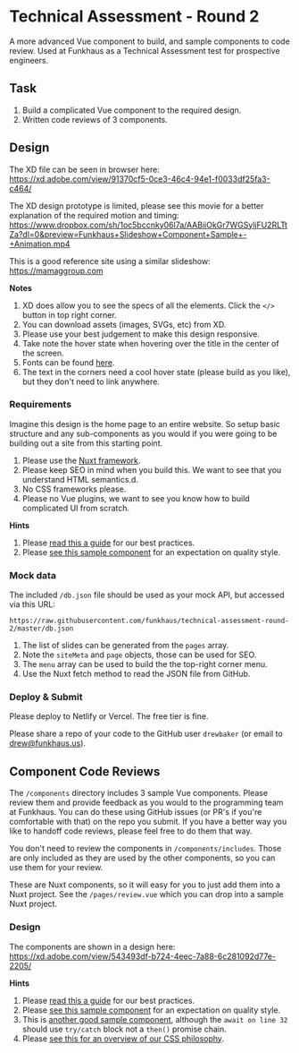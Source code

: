 # Technical Assessment - Round 2

A more advanced Vue component to build, and sample components to code review. Used at Funkhaus as a Technical Assessment test for prospective engineers.

## Task

1.  Build a complicated Vue component to the required design.
1.  Written code reviews of 3 components.

## Design

The XD file can be seen in browser here:
https://xd.adobe.com/view/91370cf5-0ce3-46c4-94e1-f0033df25fa3-c464/

The XD design prototype is limited, please see this movie for a better explanation of the required motion and timing:
https://www.dropbox.com/sh/1oc5bccnky06l7a/AABiiOkGr7WGSyljFU2RLTtZa?dl=0&preview=Funkhaus+Slideshow+Component+Sample+-+Animation.mp4

This is a good reference site using a similar slideshow: https://mamaggroup.com

**Notes**

1.  XD does allow you to see the specs of all the elements. Click the `</>` button in top right corner.
1.  You can download assets (images, SVGs, etc) from XD.
1.  Please use your best judgement to make this design responsive.
1.  Take note the hover state when hovering over the title in the center of the screen.
1.  Fonts can be found [here](https://www.dropbox.com/sh/1oc5bccnky06l7a/AAB3IYxh15-gyq60TR8GvrsZa/Fonts?dl=0).
1.  The text in the corners need a cool hover state (please build as you like), but they don't need to link anywhere.

### Requirements

Imagine this design is the home page to an entire website. So setup basic structure and any sub-components as you would if you were going to be building out a site from this starting point.

1.  Please use the [Nuxt framework](https://nuxtjs.org/guide/installation#starting-from-scratch).
1.  Please keep SEO in mind when you build this. We want to see that you understand HTML semantics.d.
1.  No CSS frameworks please.
1.  Please no Vue plugins, we want to see you know how to build complicated UI from scratch.

**Hints**

1.  Please [read this a guide](https://github.com/funkhaus/best-practices/blob/master/README.md) for our best practices.
1.  Please [see this sample component](https://github.com/funkhaus/factory/blob/master/src/components/WorkBlock/BlockWork.vue) for an expectation on quality style.

### Mock data

The included `/db.json` file should be used as your mock API, but accessed via this URL:

`https://raw.githubusercontent.com/funkhaus/technical-assessment-round-2/master/db.json`

1.  The list of slides can be generated from the `pages` array.
1.  Note the `siteMeta` and `page` objects, those can be used for SEO.
1.  The `menu` array can be used to build the the top-right corner menu.
1.  Use the Nuxt fetch method to read the JSON file from GitHub.

### Deploy & Submit

Please deploy to Netlify or Vercel. The free tier is fine.

Please share a repo of your code to the GitHub user `drewbaker` (or email to drew@funkhaus.us).

## Component Code Reviews

The `/components` directory includes 3 sample Vue components. Please review them and provide feedback as you would to the programming team at Funkhaus. You can do these using GitHub issues (or PR's if you're comfortable with that) on the repo you submit. If you have a better way you like to handoff code reviews, please feel free to do them that way.

You don't need to review the components in `/components/includes`. Those are only included as they are used by the other components, so you can use them for your review.

These are Nuxt components, so it will easy for you to just add them into a Nuxt project. See the `/pages/review.vue` which you can drop into a sample Nuxt project.

### Design

The components are shown in a design here: https://xd.adobe.com/view/543493df-b724-4eec-7a88-6c281092d77e-2205/

**Hints**

1.  Please [read this a guide](https://github.com/funkhaus/best-practices/blob/master/README.md) for our best practices.
1.  Please [see this sample component](https://github.com/funkhaus/factory/blob/master/src/components/WorkBlock/BlockWork.vue) for an expectation on quality style.
1.  This is [another good sample component](https://github.com/funkhaus/components/edit/master/src/components/InstagramFeed.vue), although the `await on line 32` should use `try/catch` block not a `then()` promise chain.
1.  Please [see this for an overview of our CSS philosophy](https://maintainablecss.com/chapters/semantics/).
